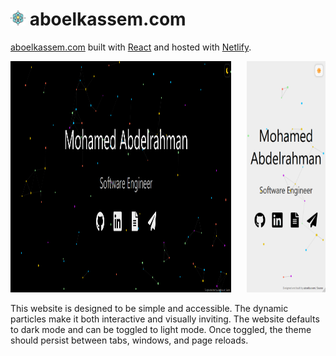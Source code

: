 # <img src="public/favicon.svg" alt="atom" height="24px"> aboelkassem<span></span>.com
[aboelkassem.com](https://www.aboelkassem.com) built with [React](https://reactjs.org/) and hosted with [Netlify](https://www.netlify.com/).

<img float="left" height="370px" width="70%" src="src/assets/desktop.png" alt="Website Preview" role="img" aria-label="Screenshot of the website"> <img align="right" width="25%" height="370px" src="src/assets/mobile.png" alt="Website Preview" role="img" aria-label="Screenshot of the website">

This website is designed to be simple and accessible. The dynamic particles make it both interactive and visually inviting. The website defaults to dark mode and can be toggled to light mode. Once toggled, the theme should persist between tabs, windows, and page reloads.

